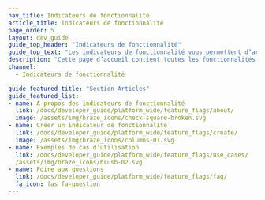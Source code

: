 ```yaml
---
nav_title: Indicateurs de fonctionnalité
article_title: Indicateurs de fonctionnalité
page_order: 5
layout: dev_guide
guide_top_header: "Indicateurs de fonctionnalité"
guide_top_text: "Les indicateurs de fonctionnalité vous permettent d’activer ou de désactiver à distance la fonctionnalité d’une sélection d’utilisateurs. Il est important de noter qu’ils vous permettent d’activer et de désactiver la production sans déploiement supplémentaire de codes ou mises à jour d’applications. Cela vous permet de déployer de nouvelles fonctionnalités en toute sécurité et en toute confiance."
description: "Cette page d’accueil contient toutes les fonctionnalités des indicateurs, y compris des articles sur la création de fonctionnalités et des exemples de cas d’utilisation."
channel:
  - Indicateurs de fonctionnalité

guide_featured_title: "Section Articles"
guide_featured_list:
- name: À propos des indicateurs de fonctionnalité
  link: /docs/developer_guide/platform_wide/feature_flags/about/
  image: /assets/img/braze_icons/check-square-broken.svg
- name: Créer un indicateur de fonctionnalité
  link: /docs/developer_guide/platform_wide/feature_flags/create/
  image: /assets/img/braze_icons/columns-01.svg
- name: Exemples de cas d’utilisation
  link: /docs/developer_guide/platform_wide/feature_flags/use_cases/
  /assets/img/braze_icons/brush-02.svg
- name: Foire aux questions
  link: /docs/developer_guide/platform_wide/feature_flags/faq/
  fa_icon: fas fa-question
---
```


<br><br>
